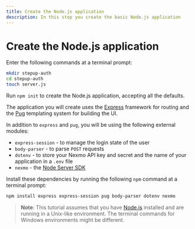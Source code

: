 ```yaml
---
title: Create the Node.js application
description: In this step you create the basic Node.js application
---
```


# Create the Node.js application

Enter the following commands at a terminal prompt:

```sh
mkdir stepup-auth
cd stepup-auth
touch server.js
```

Run `npm init` to create the Node.js application, accepting all the defaults.

The application you will create uses the [Express](https://expressjs.com/) framework for routing and the [Pug](https://www.npmjs.com/package/pug) templating system for building the UI.

In addition to `express` and `pug`, you will be using the following external modules:

* `express-session` - to manage the login state of the user
* `body-parser` - to parse `POST` requests
* `dotenv` - to store your Nexmo API key and secret and the name of your application in a `.env` file
* `nexmo` - the [Node Server SDK](https://github.com/nexmo/nexmo-node)

Install these dependencies by running the following `npm` command at a terminal prompt:

```sh
npm install express express-session pug body-parser dotenv nexmo
```

> **Note**: This tutorial assumes that you have [Node.js](https://nodejs.org/) installed and are running in a Unix-like environment. The terminal commands for Windows environments might be different.

